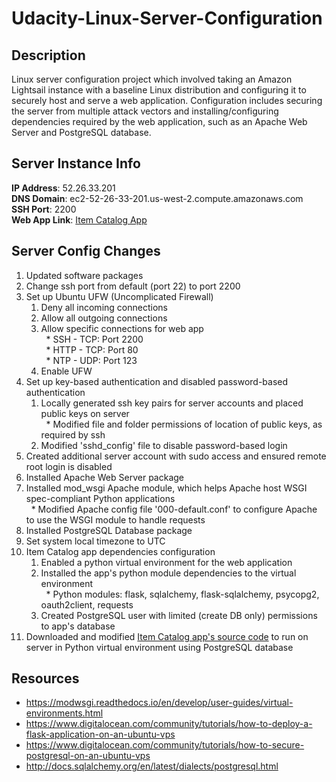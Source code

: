 # Udacity-Linux-Server-Configuration

**Description**
---------------
Linux server configuration project which involved taking an Amazon Lightsail instance with a baseline Linux distribution and configuring it to securely host and serve a web application. Configuration includes securing the server from multiple attack vectors and installing/configuring dependencies required by the web application, such as an Apache Web Server and PostgreSQL database.


**Server Instance Info**
---------------
**IP Address**: 52.26.33.201  
**DNS Domain**: ec2-52-26-33-201.us-west-2.compute.amazonaws.com  
**SSH Port**: 2200  
**Web App Link**: [Item Catalog App](http://ec2-52-26-33-201.us-west-2.compute.amazonaws.com/catalog)  


**Server Config Changes**
---------------
1. Updated software packages  
2. Change ssh port from default (port 22) to port 2200  
3. Set up Ubuntu UFW (Uncomplicated Firewall)  
   1. Deny all incoming connections  
   2. Allow all outgoing connections  
   3. Allow specific connections for web app  
     * SSH - TCP: Port 2200  
     * HTTP - TCP: Port 80  
     * NTP - UDP: Port 123  
   4. Enable UFW  
4. Set up key-based authentication and disabled password-based authentication  
   1. Locally generated ssh key pairs for server accounts and placed public keys on server  
     * Modified file and folder permissions of location of public keys, as required by ssh  
   2. Modified 'sshd_config' file to disable password-based login  
5. Created additional server account with sudo access and ensured remote root login is disabled  
6. Installed Apache Web Server package  
7. Installed mod_wsgi Apache module, which helps Apache host WSGI spec-compliant Python applications  
   * Modified Apache config file '000-default.conf' to configure Apache to use the WSGI module to handle requests
8. Installed PostgreSQL Database package  
9. Set system local timezone to UTC  
10. Item Catalog app dependencies configuration  
    1. Enabled a python virtual environment for the web application  
    2. Installed the app's python module dependencies to the virtual environment  
     * Python modules: flask, sqlalchemy, flask-sqlalchemy, psycopg2, oauth2client, requests  
    3. Created PostgreSQL user with limited (create DB only) permissions to app's database  
11. Downloaded and modified [Item Catalog app's source code](https://github.com/kennychatkara/fullstack-nanodegree-vm) to run on server in Python virtual environment using PostgreSQL database  


**Resources**
---------------  
* https://modwsgi.readthedocs.io/en/develop/user-guides/virtual-environments.html
* https://www.digitalocean.com/community/tutorials/how-to-deploy-a-flask-application-on-an-ubuntu-vps  
* https://www.digitalocean.com/community/tutorials/how-to-secure-postgresql-on-an-ubuntu-vps
* http://docs.sqlalchemy.org/en/latest/dialects/postgresql.html  
